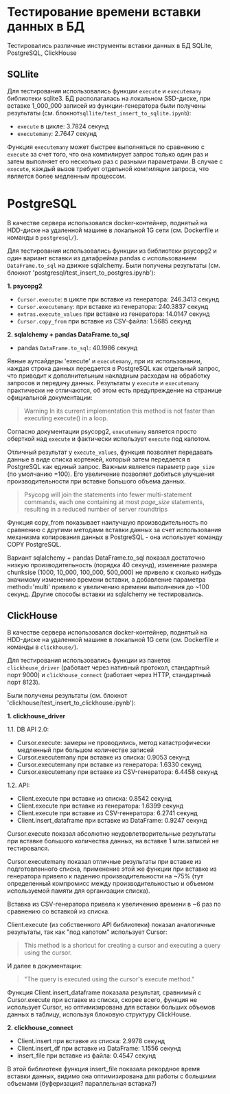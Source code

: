 # Тестирование времени вставки данных в БД

Тестировались различные инструменты вставки данных в БД SQLite, PostgreSQL, ClickHouse

## SQLlite

Для тестирования использовались функции `execute` и `executemany` библиотеки
sqlite3. БД располагалась на локальном SSD-диске, при вставке 1_000_000 записей
из функции-генератора были получены результаты (см. блокнот`sqllite/test_insert_to_sqlite.ipynb`):

- `execute` в цикле: 3.7824 секунд
- `executemany`: 2.7647 секунд


Функция `executemany` может быстрее выполняться по сравнению с `execute` за счет того,
что она компилирует запрос только один раз и затем выполняет его несколько раз с
разными параметрами. В случае с `execute`, каждый вызов требует отдельной компиляции
запроса, что является более медленным процессом.

# PostgreSQL

В качестве сервера использовался docker-контейнер, поднятый на HDD-диске на удаленной
машине в локальной 1G сети (см. Dockerfile и команды в `postgresql/`).

Для тестирования использовались функции из библиотеки psycopg2 и один вариант вставки
из датафрейма pandas с использованием `DataFrame.to_sql` на движке sqlalchemy.
Были получены результаты (см. блокнот 'postgresql/test_insert_to_postgres.ipynb'):

**1. psycopg2**

- `Cursor.execute`: в цикле при вставке из генератора: 246.3413 секунд
- `Cursor.executemany`: при вставке из генератора: 240.3837 секунд
- `extras.execute_values` при вставке из генератора: 14.0147 секунд
- `Cursor.copy_from` при вставке из CSV-файла: 1.5685 секунд

**2. sqlalchemy + pandas DataFrame.to_sql**

- pandas `DataFrame.to_sql`: 40.1986 секунд

Явные аутсайдеры 'execute' и `executemany`, при их использовании, каждая строка данных
передается в PostgreSQL как отдельный запрос, что приводит к дополнительным накладным
расходам на обработку запросов и передачу данных.
Результаты у `execute` и `executemany` практически не отличаются, об этом есть
предупреждение на странице официальной документации:

> Warning In its current implementation this method is not faster than executing
> execute() in a loop.

Согласно документации psycopg2, `executemany` является просто оберткой над `execute`
и фактически использует `execute` под капотом.

Отличный результат у `execute_values`, функция позволяет передавать данные в виде
списка кортежей, который затем передается в PostgreSQL как единый запрос.
Важным является параметр `page_size` (по умолчанию =100). Его увеличение позволяет
добиться улучшения производительности при вставке большого объема данных.

> Psycopg will join the statements into fewer multi-statement commands, each one
> containing at most *page_size* statements, resulting in a reduced number of server
> roundtrips

Функция copy_from показывает наилучшую производительность по сравнению с другими
методами вставки данных за счет использования механизма копирования данных в PostgreSQL - 
она использует команду COPY PostgreSQL.

Вариант sqlalchemy + pandas DataFrame.to_sql показал достаточно низкую производительность
(порядка 40 секунд), изменение размера chunksise (1000, 10_000, 100_000, 500_000)
не привело к сколько нибудь значимому изменению времени вставки, а добавление
параметра method='multi' привело к увеличению времени выполнения до ~100 секунд.
Другие способы вставки из sqlalchemy не тестировались.

## ClickHouse

В качестве сервера использовался docker-контейнер, поднятый на HDD-диске на удаленной
машине в локальной 1G сети (см. Dockerfile и команды в `clickhouse/`).

Для тестирования использовались функции из пакетов `clickhouse_driver` (работает через
нативный протокол, стандартный порт 9000) и `clickhouse_connect` (работает через HTTP,
стандартный порт 8123).

Были получены результаты (см. блокнот 'clickhouse/test_insert_to_clickhouse.ipynb'):

**1. clickhouse_driver**

1.1. DB API 2.0:
- Cursor.execute: замеры не проводились, метод катастрофически медленный при большом количестве записей
- Cursor.executemany при вставке из списка: 0.9053 секунд
- Cursor.executemany при вставке из генератора: 1.6330 секунд
- Cursor.executemany при вставке из CSV-генератора: 6.4458 секунд

1.2. API:
- Client.execute при вставке из списка: 0.8542 секунд
- Client.execute при вставке из генератора: 1.6399 секунд
- Client.execute при вставке из CSV-генератора: 6.2741 секунд
- Client.insert_dataframe при вставке из DataFrame: 0.9247 секунд


Cursor.execute показал абсолютно неудовлетворительные результаты при вставке большого
количества данных, на вставке 1 млн.записей не тестировался.

Cursor.executemany показал отличные результаты при вставке из подготовленного списка,
применение этой же функции при вставке из генератора привело к падению производительности
на ~75% (тут определенный компромисс между производительностью и объемом используемой
памяти для организации списка).

Вставка из CSV-генератора привела к увеличению времени в ~6 раз по сравнению
со вставкой из списка.

Client.execute (из собственного API библиотеки) показал аналогичные результаты, так
как "под капотом" использует Cursor:
> This method is a shortcut for creating a cursor and executing a query using the cursor.

И далее в документации:
>"The query is executed using the cursor's execute method."

Функция Client.insert_dataframe показала результат, сравнимый с Cursor.execute при
вставке из списка, скорее всего, функция не использует Cursor, но оптимизирована для
вставки больших объемов данных в таблицу, используя блоковую структуру ClickHouse.

**2. clickhouse_connect**

- Client.insert при вставке из списка: 2.9978 секунд
- Client.insert_df при вставке из DataFrame: 1.1556 секунд
- insert_file при вставке из файла: 0.4547 секунд

В этой библиотеке функция insert_file показала рекордное время вставки данных, видимо она
оптимизирована для работы с большими объемами (буферизация? параллельная вставка?)
